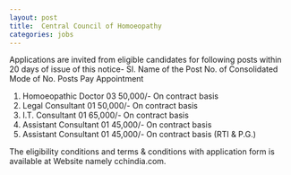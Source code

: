 ```yaml
---
layout: post
title:  Central Council of Homoeopathy
categories: jobs
---
```

Applications are invited from eligible candidates for following posts within 20 days of
issue of this notice-
SI. Name of the Post No. of Consolidated Mode of
No. Posts Pay Appointment
1. Homoeopathic Doctor 03 50,000/- On contract basis
2. Legal Consultant 01 50,000/- On contract basis
3. I.T. Consultant 01 65,000/- On contract basis
4. Assistant Consultant 01 45,000/- On contract basis
5. Assistant Consultant 01 45,000/- On contract basis
(RTI & P.G.)

The eligibility conditions and terms & conditions with application form is available at
Website namely cchindia.com. 

 


